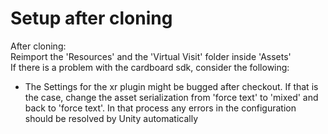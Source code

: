 # Setup after cloning

After cloning:<br>
Reimport the 'Resources' and the 'Virtual Visit' folder inside 'Assets'<br>
If there is a problem with the cardboard sdk, consider the following:<br>
* The Settings for the xr plugin might be bugged after checkout. 
    If that is the case, change the asset serialization from 'force text' to 'mixed' and back to 'force text'. 
    In that process any errors in the configuration should be resolved by Unity automatically